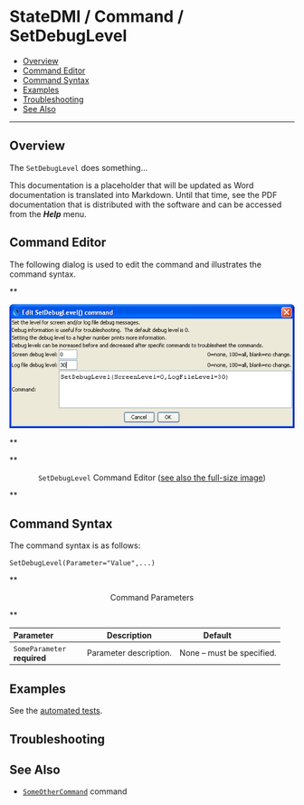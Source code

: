 # StateDMI / Command / SetDebugLevel #

* [Overview](#overview)
* [Command Editor](#command-editor)
* [Command Syntax](#command-syntax)
* [Examples](#examples)
* [Troubleshooting](#troubleshooting)
* [See Also](#see-also)

-------------------------

## Overview ##

The `SetDebugLevel` does something...

This documentation is a placeholder that will be updated as Word documentation is translated into Markdown.
Until that time, see the PDF documentation that is distributed with the software and can be accessed
from the ***Help*** menu.

## Command Editor ##

The following dialog is used to edit the command and illustrates the command syntax.

**<p style="text-align: center;">
![SetDebugLevel](SetDebugLevel.png)
</p>**

**<p style="text-align: center;">
`SetDebugLevel` Command Editor (<a href="../SetDebugLevel.png">see also the full-size image</a>)
</p>**

## Command Syntax ##

The command syntax is as follows:

```text
SetDebugLevel(Parameter="Value",...)
```
**<p style="text-align: center;">
Command Parameters
</p>**

| **Parameter**&nbsp;&nbsp;&nbsp;&nbsp;&nbsp;&nbsp;&nbsp;&nbsp;&nbsp;&nbsp;&nbsp;&nbsp; | **Description** | **Default**&nbsp;&nbsp;&nbsp;&nbsp;&nbsp;&nbsp;&nbsp;&nbsp;&nbsp;&nbsp; |
| --------------|-----------------|----------------- |
|`SomeParameter`<br>**required**|Parameter description.|None – must be specified.|

## Examples ##

See the [automated tests](https://github.com/OpenCDSS/cdss-app-statedmi-test/tree/master/test/regression/commands/SetDebugLevel).

## Troubleshooting ##

## See Also ##

* [`SomeOtherCommand`](../SomeOtherCommand/SomeOtherCommand) command
